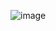 ![image](https://user-images.githubusercontent.com/112444641/189455462-3b6dbb58-9f1b-4766-adaa-273cef9d692c.png)
